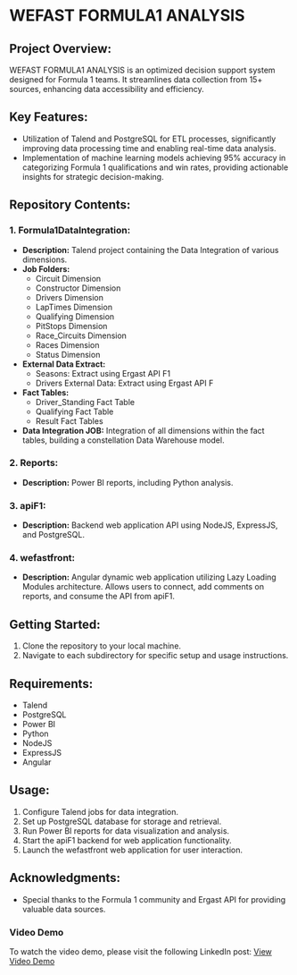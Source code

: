 # WEFAST FORMULA1 ANALYSIS

## Project Overview:
WEFAST FORMULA1 ANALYSIS is an optimized decision support system designed for Formula 1 teams. It streamlines data collection from 15+ sources, enhancing data accessibility and efficiency.

## Key Features:
- Utilization of Talend and PostgreSQL for ETL processes, significantly improving data processing time and enabling real-time data analysis.
- Implementation of machine learning models achieving 95% accuracy in categorizing Formula 1 qualifications and win rates, providing actionable insights for strategic decision-making.

## Repository Contents:

### 1. Formula1DataIntegration:
- **Description:** Talend project containing the Data Integration of various dimensions.
- **Job Folders:**
  - Circuit Dimension
  - Constructor Dimension
  - Drivers Dimension
  - LapTimes Dimension
  - Qualifying Dimension
  - PitStops Dimension
  - Race_Circuits Dimension
  - Races Dimension
  - Status Dimension
- **External Data Extract:**
  - Seasons: Extract using Ergast API F1
  - Drivers External Data: Extract using Ergast API F
- **Fact Tables:**
  - Driver_Standing Fact Table
  - Qualifying Fact Table
  - Result Fact Tables
- **Data Integration JOB:** Integration of all dimensions within the fact tables, building a constellation Data Warehouse model.

### 2. Reports:
- **Description:** Power BI reports, including Python analysis.

### 3. apiF1:
- **Description:** Backend web application API using NodeJS, ExpressJS, and PostgreSQL.

### 4. wefastfront:
- **Description:** Angular dynamic web application utilizing Lazy Loading Modules architecture. Allows users to connect, add comments on reports, and consume the API from apiF1.

## Getting Started:
1. Clone the repository to your local machine.
2. Navigate to each subdirectory for specific setup and usage instructions.

## Requirements:
- Talend
- PostgreSQL
- Power BI
- Python
- NodeJS
- ExpressJS
- Angular

## Usage:
1. Configure Talend jobs for data integration.
2. Set up PostgreSQL database for storage and retrieval.
3. Run Power BI reports for data visualization and analysis.
4. Start the apiF1 backend for web application functionality.
5. Launch the wefastfront web application for user interaction.

## Acknowledgments:
- Special thanks to the Formula 1 community and Ergast API for providing valuable data sources.

### Video Demo

To watch the video demo, please visit the following LinkedIn post:
[View Video Demo](https://www.linkedin.com/embed/feed/update/urn:li:ugcPost:6946510288301010944)
